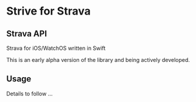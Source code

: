 
# Strive for Strava

## Strava API

Strava for iOS/WatchOS written in Swift

This is an early alpha version of the library and being actively developed.

## Usage

Details to follow ...
